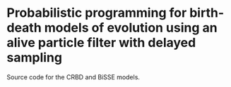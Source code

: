 # Probabilistic programming for birth-death models of evolution using an alive particle filter with delayed sampling

Source code for the CRBD and BiSSE models.
